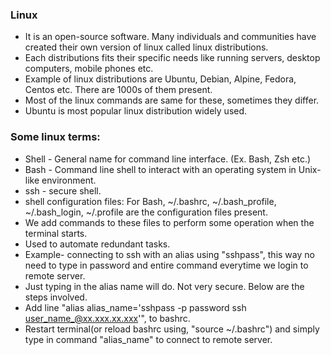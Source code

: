 ### Linux
- It is an open-source software. Many individuals and communities have created their own version of linux called linux distributions.
- Each distributions fits their specific needs like running servers, desktop computers, mobile phones etc.
- Example of linux distributions are Ubuntu, Debian, Alpine, Fedora, Centos etc. There are 1000s of them present.
- Most of the linux commands are same for these, sometimes they differ.
- Ubuntu is most popular linux distribution widely used.

  

### Some linux terms:
- Shell - General name for command line interface. (Ex. Bash, Zsh etc.)
- Bash - Command line shell to interact with an operating system in Unix-like environment.
- ssh - secure shell.
- shell configuration files: For Bash, ~/.bashrc, ~/.bash_profile, ~/.bash_login, ~/.profile are the configuration files present.
- We add commands to these files to perform some operation when the terminal starts.
- Used to automate redundant tasks.
- Example- connecting to ssh with an alias using "sshpass", this way no need to type in password and entire command everytime we login to remote server.
- Just typing in the alias name will do. Not very secure. Below are the steps involved.
- Add line "alias alias_name='sshpass -p password ssh user_name_@xx.xxx.xx.xxx'", to bashrc.
- Restart terminal(or reload bashrc using, "source ~/.bashrc") and simply type in command "alias_name" to connect to remote server.
